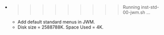 * >>>>>>>>> Running inst-std-00-jwm.sh ...
  * Add default standard menus in JWM.
  * Disk size = 2588788K. Space Used = 4K.
